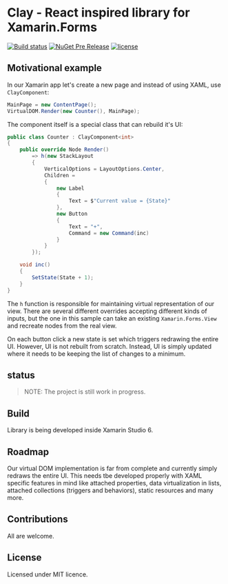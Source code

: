# Clay - React inspired library for Xamarin.Forms

[![Build status](https://ci.appveyor.com/api/projects/status/j6ncctmr606xmtbo?svg=true)](https://ci.appveyor.com/project/tpetrina/clay)
[![NuGet Pre Release](https://img.shields.io/nuget/vpre/MassivePixel.Clay.svg?maxAge=2592000)]()
[![license](https://img.shields.io/github/license/mashape/apistatus.svg?maxAge=2592000)]()

## Motivational example

In our Xamarin app let's create a new page and instead of using XAML, use `ClayComponent`:

```csharp
MainPage = new ContentPage();
VirtualDOM.Render(new Counter(), MainPage);
```

The component itself is a special class that can rebuild it's UI:

```csharp
public class Counter : ClayComponent<int>
{
    public override Node Render()
        => h(new StackLayout
        {
            VerticalOptions = LayoutOptions.Center,
            Children =
            {
                new Label
                {
                    Text = $"Current value = {State}"
                },
                new Button
                {
                    Text = "+",
                    Command = new Command(inc)
                }
            }
        });

    void inc()
    {
        SetState(State + 1);
    }
}
```

The `h` function is responsible for maintaining virtual representation of our view. There are several different overrides accepting different kinds of inputs, but the one in this sample can take an existing `Xamarin.Forms.View` and recreate nodes from the real view.

On each button click a new state is set which triggers redrawing the entire UI. However, UI is not rebuilt from scratch. Instead, UI is simply updated where it needs to be keeping the list of changes to a minimum.

## status

> NOTE: The project is still work in progress.

## Build

Library is being developed inside Xamarin Studio 6.

## Roadmap

Our virtual DOM implementation is far from complete and currently simply redraws the entire UI. This needs tbe developed properly with XAML specific features in mind like attached properties, data virtualization in lists, attached collections (triggers and behaviors), static resources and many more.

## Contributions

All are welcome.

## License

Licensed under MIT licence.